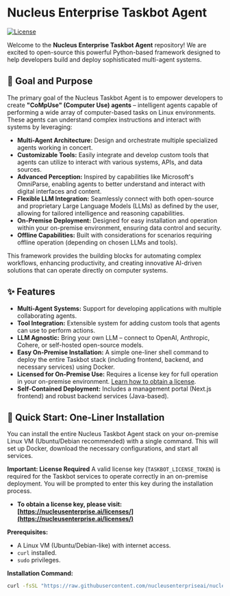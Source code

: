 # Nucleus Enterprise Taskbot Agent

[![License](https://img.shields.io/badge/License-Apache_2.0-blue.svg)](https://opensource.org/licenses/Apache-2.0)
<!-- Add other relevant badges: build status, version, etc. -->
<!-- e.g., [![GitHub version](https://badge.fury.io/gh/nucleusenterpriseai%2Fnucleus-taskbot-agent.svg)](https://badge.fury.io/gh/nucleusenterpriseai%2Fnucleus-taskbot-agent) -->

Welcome to the **Nucleus Enterprise Taskbot Agent** repository! We are excited to open-source this powerful Python-based framework designed to help developers build and deploy sophisticated multi-agent systems.

## 🎯 Goal and Purpose

The primary goal of the Nucleus Taskbot Agent is to empower developers to create **"CoMpUse" (Computer Use) agents** – intelligent agents capable of performing a wide array of computer-based tasks on Linux environments. These agents can understand complex instructions and interact with systems by leveraging:

*   **Multi-Agent Architecture:** Design and orchestrate multiple specialized agents working in concert.
*   **Customizable Tools:** Easily integrate and develop custom tools that agents can utilize to interact with various systems, APIs, and data sources.
*   **Advanced Perception:** Inspired by capabilities like Microsoft's OmniParse, enabling agents to better understand and interact with digital interfaces and content.
*   **Flexible LLM Integration:** Seamlessly connect with both open-source and proprietary Large Language Models (LLMs) as defined by the user, allowing for tailored intelligence and reasoning capabilities.
*   **On-Premise Deployment:** Designed for easy installation and operation within your on-premise environment, ensuring data control and security.
*   **Offline Capabilities:** Built with considerations for scenarios requiring offline operation (depending on chosen LLMs and tools).

This framework provides the building blocks for automating complex workflows, enhancing productivity, and creating innovative AI-driven solutions that can operate directly on computer systems.

## ✨ Features

*   **Multi-Agent Systems:** Support for developing applications with multiple collaborating agents.
*   **Tool Integration:** Extensible system for adding custom tools that agents can use to perform actions.
*   **LLM Agnostic:** Bring your own LLM – connect to OpenAI, Anthropic, Cohere, or self-hosted open-source models.
*   **Easy On-Premise Installation:** A simple one-liner shell command to deploy the entire Taskbot stack (including frontend, backend, and necessary services) using Docker.
*   **Licensed for On-Premise Use:** Requires a license key for full operation in your on-premise environment. [Learn how to obtain a license](https://nucleusenterprise.ai/licenses/).
*   **Self-Contained Deployment:** Includes a management portal (Next.js frontend) and robust backend services (Java-based).


## 🚀 Quick Start: One-Liner Installation

You can install the entire Nucleus Taskbot Agent stack on your on-premise Linux VM (Ubuntu/Debian recommended) with a single command. This will set up Docker, download the necessary configurations, and start all services.

**Important: License Required**
A valid license key (`TASKBOT_LICENSE_TOKEN`) is required for the Taskbot services to operate correctly in an on-premise deployment. You will be prompted to enter this key during the installation process.
*   **To obtain a license key, please visit: [https://nucleusenterprise.ai/licenses/](https://nucleusenterprise.ai/licenses/)**


**Prerequisites:**
*   A Linux VM (Ubuntu/Debian-like) with internet access.
*   `curl` installed.
*   `sudo` privileges.

**Installation Command:**

```bash
curl -fsSL "https://raw.githubusercontent.com/nucleusenterpriseai/nucleus-taskbot-agent/main/install_taskbot.sh?$(date +%s)" -o install_taskbot.sh && chmod +x install_taskbot.sh && sudo ./install_taskbot.sh
```